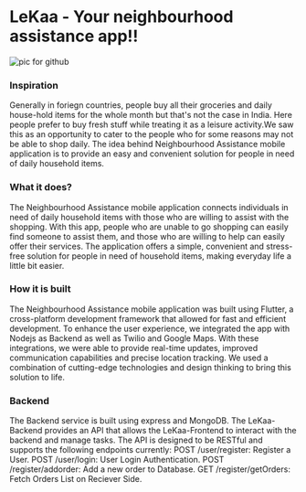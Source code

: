 # **LeKaa - Your neighbourhood assistance app!!**
![pic for github](https://user-images.githubusercontent.com/124475641/216797105-efb4397e-6139-40b1-98ea-bc25fcaa01db.jpeg)

### Inspiration
Generally in foriegn countries, people buy all their groceries and daily house-hold items for the whole month but that's not the case in India. Here people prefer to buy fresh stuff while treating it as a leisure activity.We saw this as an opportunity to cater to the people who for some reasons may not be able to shop daily. The idea behind Neighbourhood Assistance mobile application is to provide an easy and convenient solution for people in need of daily household items.

### What it does?
The Neighbourhood Assistance mobile application connects individuals in need of daily household items with those who are willing to assist with the shopping.
With this app, people who are unable to go shopping can easily find someone to assist them, and those who are willing to help can easily offer their services. The application offers a simple, convenient and stress-free solution for people in need of household items, making everyday life a little bit easier.

### How it is built
The Neighbourhood Assistance mobile application was built using Flutter, a cross-platform development framework that allowed for fast and efficient development. To enhance the user experience, we integrated the app with Nodejs as Backend as well as Twilio and Google Maps. With these integrations, we were able to provide real-time updates, improved communication capabilities and precise location tracking. We used a combination of cutting-edge technologies and design thinking to bring this solution to life.

### Backend
The Backend service is built using express and MongoDB.
The LeKaa-Backend provides an API that allows the LeKaa-Frontend to interact with the backend and manage tasks. The API is designed to be RESTful and supports the following endpoints currently: 
POST /user/register: Register a User.
POST /user/login: User Login Authentication.
POST /register/addorder: Add a new order to Database.
GET /register/getOrders: Fetch Orders List on Reciever Side.
